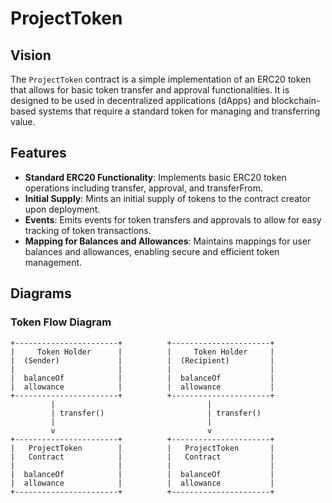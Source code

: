 # ProjectToken

## Vision

The `ProjectToken` contract is a simple implementation of an ERC20 token that allows for basic token transfer and approval functionalities. It is designed to be used in decentralized applications (dApps) and blockchain-based systems that require a standard token for managing and transferring value.

## Features

- **Standard ERC20 Functionality**: Implements basic ERC20 token operations including transfer, approval, and transferFrom.
- **Initial Supply**: Mints an initial supply of tokens to the contract creator upon deployment.
- **Events**: Emits events for token transfers and approvals to allow for easy tracking of token transactions.
- **Mapping for Balances and Allowances**: Maintains mappings for user balances and allowances, enabling secure and efficient token management.

## Diagrams

### Token Flow Diagram

```plaintext
+-----------------------+          +----------------------+
|     Token Holder      |          |     Token Holder     |
|  (Sender)             |          |  (Recipient)         |
|                       |          |                      |
|  balanceOf            |          |  balanceOf           |
|  allowance            |          |  allowance           |
+-----------------------+          +----------------------+
         |                                  |
         | transfer()                       | transfer()
         |                                  |
         v                                  v
+-----------------------+          +----------------------+
|   ProjectToken        |          |   ProjectToken       |
|   Contract            |          |   Contract           |
|                       |          |                      |
|  balanceOf            |          |  balanceOf           |
|  allowance            |          |  allowance           |
+-----------------------+          +----------------------+
